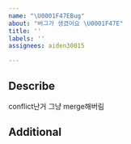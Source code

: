 ```yaml
---
name: "\U0001F47EBug"
about: "버그가 생겼어요 \U0001F47E"
title: ''
labels: ''
assignees: aiden30015

---
```


## Describe
<!-- [Description] 버그에 관한 설명을 적어주세요 -->
conflict난거 그냥 merge해버림

## Additional
<!-- [추가사항] 별도로 알려줘야 할 사항이나 추가사항을 작성해주세요 -->
